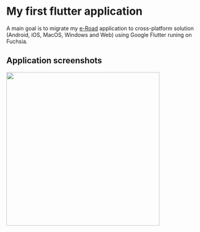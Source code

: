 # My first flutter application

A main goal is to migrate my [e-Road](https://play.google.com/store/apps/details?id=lt.code1.eKelias) application to cross-platform solution (Android, iOS, MacOS, Windows and Web) using Google Flutter runing on Fuchsia.

## Application screenshots
<img src="http://www.code1.lt/just_weather.png" width="400"> 
